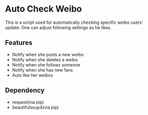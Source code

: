 # Auto Check Weibo
This is a script used for automatically checking specific weibo users'
update. One can adjust following settings as he likes.
## Features
- Notify when she posts a new weibo
- Notify when she deletes a weibo
- Notify when she follows someone
- Notify when she has new fans
- Auto like her weibos

## Dependency
- request(via pip)
- beautifulsoup4(via pip)
